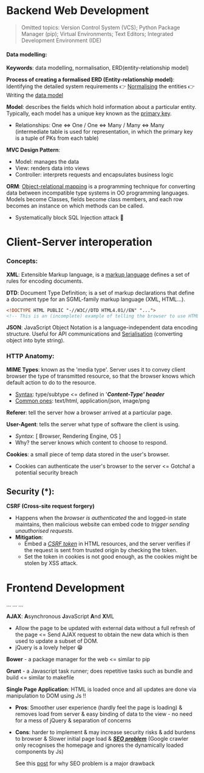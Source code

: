 # Backend Web Development

> Omitted topics: Version Control System (VCS); Python Package Manager (pip); Virtual Environments; Text Editors; Integrated Development Environment (IDE)

#### **Data modelling**:

**Keywords**: data modelling, normalisation, ERD(entity-relationship model)

**Process of creating a formalised ERD (Entity-relationship model)**: Identifying the detailed system requirements 👉 [Normalising](https://en.wikipedia.org/wiki/Database_normalization) the entities 👉 Writing the [data model](https://en.wikipedia.org/wiki/Data_model) 

**Model**: describes the fields which hold information about a particular entity. Typically, each model has a unique key known as the <u>primary key</u>. 

*  Relationships: One <=> One / One <=> Many / Many <=> Many (intermediate table is used for representation, in which the primary key is a tuple of PKs from each table)

**MVC Design Pattern**:

* Model: manages the data
* View: renders data into views
* Controller: interprets requests and encapsulates business logic

**ORM**: [Object-relational mapping](https://en.wikipedia.org/wiki/Object-relational_mapping) is a programming technique for converting data between incompatible type systems in OO programming languages. Models become Classes, fields become class members, and each row becomes an instance on which methods can be called. 

* Systematically block SQL Injection attack 👏

# Client-Server interoperation

### **Concepts:**

**XML**: Extensible Markup language, is a <u>markup language</u> defines a set of rules for encoding documents. 

**DTD**: Document Type Definition; is a set of markup declarations that define a document type for an SGML-family markup language (XML, HTML...).

```html
<!DOCTYPE HTML PUBLIC "-//W3C//DTD HTML4.01//EN" "..."> 
<!-- This is an (incomplete) example of telling the browser to use HTML4, and therefore HTML4 DTD is used to check html validity -->
```

**JSON**: JavaScript Object Notation is a language-independent data encoding structure. Useful for API communications and [Serialisation](https://en.wikipedia.org/wiki/Serialization) (converting object into byte string).

### **HTTP Anatomy**:

**MIME Types**: known as the 'media type'. Server uses it to convey client browser the type of transmitted resource, so that  the browser knows which default action to do to the resource. 

- <u>Syntax</u>: type/subtype  <= defined in '***Content-Type' header***
- <u>Common ones</u>: text/html, application/json, image/png

**Referer**: tell the server how a browser arrived at a particular page.

**User-Agent**: tells the server what type of software the client is using. 

* *Syntax*:  [ Browser, Rendering Engine, OS ]
* Why? the server knows which content to choose to respond. 

**Cookies**: a small piece of temp data stored in the user's browser. 

* Cookies can authenticate the user's browser to the server <= Gotcha! a potential security breach

## **Security (*):**

**CSRF (Cross-site request forgery)**

* Happens when the *browser is authenticated* the and logged-in state maintains, then malicious website can embed code to *trigger sending unauthorised requests*. 
* **Mitigation**:
  * Embed a *<u>CSRF token</u>* in HTML resources, and the server verifies if the request is sent from trusted origin by checking the token. 
  * Set the token in cookies is not good enough, as the cookies might be stolen by XSS attack.

# **Frontend Development**

…  …  … 

**AJAX**: **A**synchronous **J**avaScript **A**nd **X**ML

* Allow the page to be updated with external data without a full refresh of the page  <= Send AJAX request to obtain the new data which is then used to update a subset of DOM. 
* jQuery is a lovely helper 😁

**Bower** - a package manager for the web <= similar to pip

**Grunt** - a Javascript task runner; does repetitive tasks such as bundle and build  <= similar to makefile

**Single Page Application**: HTML is loaded once and all updates are done via manipulation to DOM using Js !! 

* **Pros**: Smoother user experience (hardly feel the page is loading) & removes load from server & easy binding of data to the view - no need for a mess of jQuery & separation of concerns 

* **Cons**: harder to implement & may increase security risks & add burdens to browser & Slower initial page load & ***<u>SEO problem</u>*** (Google crawler only recognises the homepage and ignores the dynamically loaded components by Js)

  See this [post](http://adkgroup.com/insights/single-page-applications-spa-and-seo-problem) for why SEO problem is a major drawback 